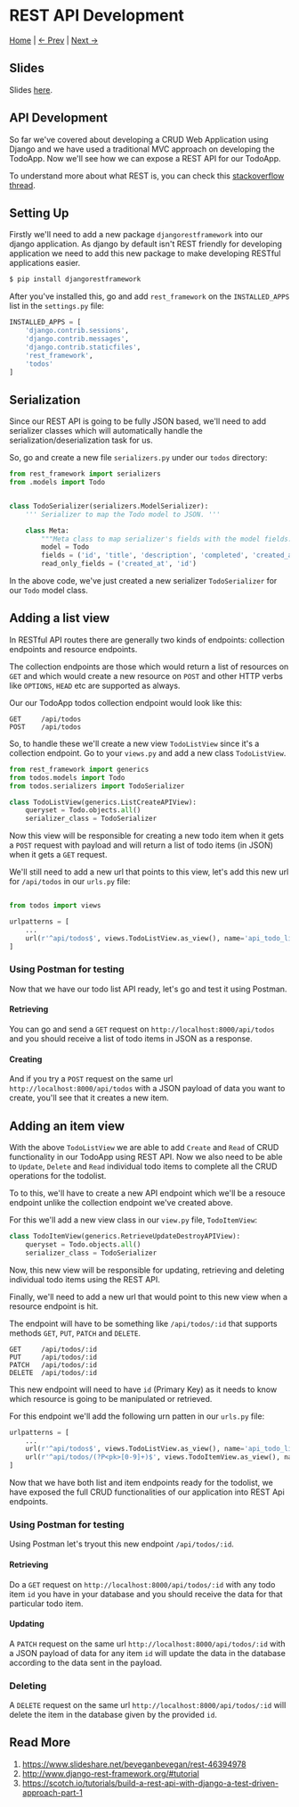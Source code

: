 REST API Development
=====================
[Home](https://github.com/kabirbaidhya/learn-python-django-web) | [← Prev](https://github.com/kabirbaidhya/learn-python-django-web/blob/master/units/django/10/hashtags.md) | [Next →]()

## Slides
Slides [here](https://www.slideshare.net/beveganbevegan/rest-46394978).

## API Development
So far we've covered about developing a CRUD Web Application using Django and we have used a traditional MVC approach on developing the TodoApp. Now we'll see how we can expose a REST API for our TodoApp.

To understand more about what REST is, you can check this [stackoverflow thread](https://stackoverflow.com/questions/671118/what-exactly-is-restful-programming#answer-671132).

## Setting Up
Firstly we'll need to add a new package `djangorestframework` into our django application. As django by default isn't REST friendly for developing application we need to add this new package to make developing RESTful applications easier.

```bash
$ pip install djangorestframework
```

After you've installed this, go and add `rest_framework` on the `INSTALLED_APPS` list in the `settings.py` file:
```python
INSTALLED_APPS = [
    'django.contrib.sessions',
    'django.contrib.messages',
    'django.contrib.staticfiles',
    'rest_framework',
    'todos'
]
```

## Serialization
Since our REST API is going to be fully JSON based, we'll need to add serializer classes which will automatically handle the serialization/deserialization task for us.

So, go and create a new file `serializers.py` under our `todos` directory:

```python
from rest_framework import serializers
from .models import Todo


class TodoSerializer(serializers.ModelSerializer):
    ''' Serializer to map the Todo model to JSON. '''

    class Meta:
        """Meta class to map serializer's fields with the model fields."""
        model = Todo
        fields = ('id', 'title', 'description', 'completed', 'created_at', 'user')
        read_only_fields = ('created_at', 'id')
```
In the above code, we've just created a new serializer `TodoSerializer` for our `Todo` model class.

## Adding a list view
In RESTful API routes there are generally two kinds of endpoints: collection endpoints and resource endpoints. 

The collection endpoints are those which would return a list of resources on `GET` and which would create a new resource on `POST` and other HTTP verbs like `OPTIONS`, `HEAD` etc are supported as always.

Our our TodoApp todos collection endpoint would look like this:
```
GET     /api/todos
POST    /api/todos
```
So, to handle these we'll create a new view `TodoListView` since it's a collection endpoint. Go to your `views.py` and add a new class `TodoListView`.

```python
from rest_framework import generics
from todos.models import Todo
from todos.serializers import TodoSerializer

class TodoListView(generics.ListCreateAPIView):
    queryset = Todo.objects.all()
    serializer_class = TodoSerializer
```

Now this view will be responsible for creating a new todo item when it gets a `POST` request with payload and will return a list of todo items (in JSON) when it gets a `GET` request.

We'll still need to add a new url that points to this view, let's add this new url for `/api/todos` in our `urls.py` file:

```python

from todos import views

urlpatterns = [
    ...
    url(r'^api/todos$', views.TodoListView.as_view(), name='api_todo_list')
]
```

### Using Postman for testing
Now that we have our todo list API ready, let's go and test it using Postman.

#### Retrieving
You can go and send a `GET` request on `http://localhost:8000/api/todos` and you should receive a list of todo items in JSON as a response.

#### Creating
And if you try a `POST` request on the same url `http://localhost:8000/api/todos` with a JSON payload of data you want to create, you'll see that it creates a new item.

## Adding an item view
With the above `TodoListView` we are able to add `Create` and `Read` of CRUD functionality in our TodoApp using REST API.
Now we also need to be able to `Update`, `Delete` and `Read` individual todo items to complete all the CRUD operations for the todolist.

To to this, we'll have to create a new API endpoint which we'll be a resouce endpoint unlike the collection endpoint we've created above.

For this we'll add a new view class in our `view.py` file, `TodoItemView`:

```python
class TodoItemView(generics.RetrieveUpdateDestroyAPIView):
    queryset = Todo.objects.all()
    serializer_class = TodoSerializer
```

Now, this new view will be responsible for updating, retrieving and deleting individual todo items using the REST API.

Finally, we'll need to add a new url that would point to this new view when a resource endpoint is hit. 

The endpoint will have to be something like `/api/todos/:id` that supports methods `GET`, `PUT`, `PATCH` and `DELETE`.
```
GET     /api/todos/:id
PUT     /api/todos/:id
PATCH   /api/todos/:id
DELETE  /api/todos/:id
```
This new endpoint will need to have `id` (Primary Key) as it needs to know which resource is going to be manipulated or retrieved.

For this endpoint we'll add the following urn patten in our `urls.py` file:
```python
urlpatterns = [
    ...
    url(r'^api/todos$', views.TodoListView.as_view(), name='api_todo_list'),
    url(r'^api/todos/(?P<pk>[0-9]+)$', views.TodoItemView.as_view(), name='api_todo_item')
]
```

Now that we have both list and item endpoints ready for the todolist, we have exposed the full CRUD functionalities of our application into REST Api endpoints.

### Using Postman for testing
Using Postman let's tryout this new endpoint `/api/todos/:id`.

#### Retrieving
Do a `GET` request on `http://localhost:8000/api/todos/:id` with any todo item `id` you have in your database and you should receive the data for that particular todo item.

#### Updating
A `PATCH` request on the same url `http://localhost:8000/api/todos/:id` with a JSON payload of data for any item `id` will update the data in the database according to the data sent in the payload.

### Deleting
A `DELETE` request on the same url `http://localhost:8000/api/todos/:id` will delete the item in the database given by the provided `id`.

## Read More

 1. https://www.slideshare.net/beveganbevegan/rest-46394978
 2. http://www.django-rest-framework.org/#tutorial
 3. https://scotch.io/tutorials/build-a-rest-api-with-django-a-test-driven-approach-part-1
